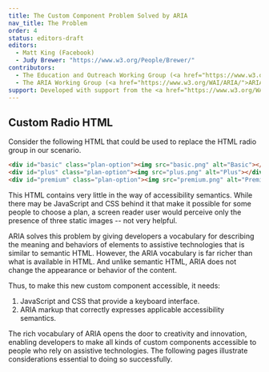 ```yaml
---
title: The Custom Component Problem Solved by ARIA
nav_title: The Problem
order: 4
status: editors-draft
editors:
  - Matt King (Facebook)
  - Judy Brewer: "https://www.w3.org/People/Brewer/"
contributors:
  - The Education and Outreach Working Group (<a href="https://www.w3.org/WAI/EO/">EOWG</a>)
  - The ARIA Working Group (<a href="https://www.w3.org/WAI/ARIA/">ARIA</a>)
support: Developed with support from the <a href="https://www.w3.org/WAI/WCAGTA/">U.S. Access Board, WCAG TA Project, Task 2</a>.
---
```


## Custom Radio HTML

Consider the following HTML that could be used to replace the HTML radio group in our scenario.

~~~ html
<div id="basic" class="plan-option"><img src="basic.png" alt="Basic"></div>
<div id="plus" class="plan-option"><img src="plus.png" alt="Plus"></div>
<div id="premium" class="plan-option"><img src="premium.png" alt="Premium"></div>
~~~

This HTML contains very little in the way of accessibility semantics. 
While there may be JavaScript and CSS behind it that make it possible for some people to choose a plan,
a screen reader user would perceive only the presence of three static images -- not very helpful.

ARIA solves this problem by giving developers a vocabulary for describing the meaning and behaviors of elements to assistive technologies that is similar to semantic HTML.
However, the ARIA vocabulary is far richer than what is available in HTML.
And unlike semantic HTML, ARIA does not change the appearance or behavior of the content. 

Thus, to make this new custom component accessible, it needs:

1. JavaScript and CSS that provide a keyboard interface.
2. ARIA markup that correctly expresses applicable accessibility semantics.

The rich vocabulary of ARIA opens the door to creativity and innovation, enabling developers to make all kinds of custom components accessible to people who rely on assistive technologies. 
The following pages illustrate considerations essential to doing so successfully.